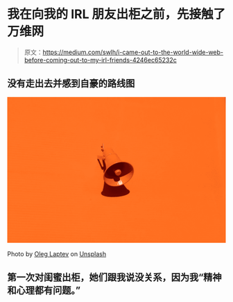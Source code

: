 # 我在向我的 IRL 朋友出柜之前，先接触了万维网

> 原文：<https://medium.com/swlh/i-came-out-to-the-world-wide-web-before-coming-out-to-my-irl-friends-4246ec65232c>

## 没有走出去并感到自豪的路线图

![](img/cafd587d09b539b8ee2d0e0dca1479f1.png)

Photo by [Oleg Laptev](https://unsplash.com/@snowshade?utm_source=medium&utm_medium=referral) on [Unsplash](https://unsplash.com?utm_source=medium&utm_medium=referral)

## 第一次对闺蜜出柜，她们跟我说没关系，因为我“精神和心理都有问题。”